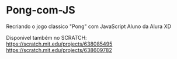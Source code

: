 # Pong-com-JS
Recriando o  jogo classico "Pong" com JavaScript
Aluno da Alura XD

Disponivel também no SCRATCH:
https://scratch.mit.edu/projects/638085495
https://scratch.mit.edu/projects/638609782
